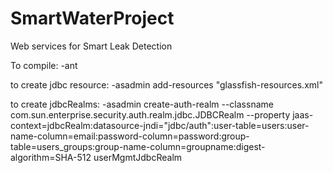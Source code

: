SmartWaterProject
=================

Web services for Smart Leak Detection

To compile:
-ant

to create jdbc resource:
-asadmin add-resources "glassfish-resources.xml"

to create jdbcRealms:
-asadmin create-auth-realm --classname com.sun.enterprise.security.auth.realm.jdbc.JDBCRealm --property jaas-context=jdbcRealm:datasource-jndi="jdbc/auth":user-table=users:user-name-column=email:password-column=password:group-table=users_groups:group-name-column=groupname:digest-algorithm=SHA-512 userMgmtJdbcRealm

